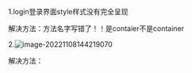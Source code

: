 1.login登录界面style样式没有完全呈现

解决方法：方法名字写错了！！是contaier不是container

2.![image-20221108144219070](C:\Users\20444\AppData\Roaming\Typora\typora-user-images\image-20221108144219070.png)

解决方法：